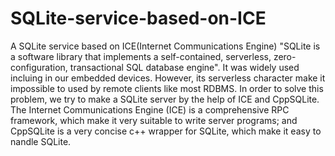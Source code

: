 # SQLite-service-based-on-ICE
A SQLite service based on ICE(Internet Communications Engine)
"SQLite is a software library that implements a self-contained, serverless, zero-configuration, transactional SQL database engine". It was widely used incluing in our embedded devices.
However, its serverless character make it impossible to used by remote clients like most RDBMS. In order to solve this problem, we try to make a SQLite server by the help of ICE and CppSQLite. 
The Internet Communications Engine (ICE) is a comprehensive RPC framework, which make it very suitable to write server programs; and CppSQLite is a very concise c++ wrapper for SQLite, which make it easy to nandle SQLite.
